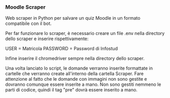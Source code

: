 ### Moodle Scraper

Web scraper in Python per salvare un quiz Moodle in un formato compatibile con il bot.

Per far funzionare lo scraper, è necessario creare un file .env nella directory dello scraper e inserire rispettivamente:

USER = Matricola
PASSWORD = Password di Infostud

Infine inserire il chromedriver sempre nella directory dello scraper.

Una volta lanciato lo script, le domande verranno inserite formattate in cartelle che verranno create all'interno della cartella Scraper. Fare attenzione al fatto che le domande con immagini non sono gestite e dovranno comunque essere inserite a mano. Non sono gestiti nemmeno le parti di codice, quindi il tag "pre" dovrà essere inserito a mano.
